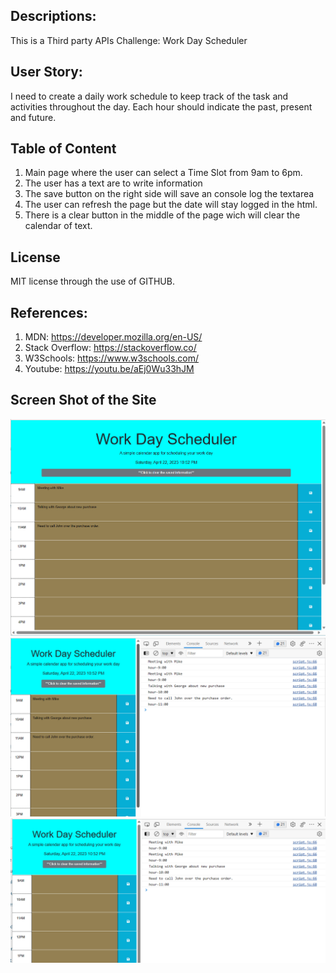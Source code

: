 
## Descriptions:
This is a Third party APIs Challenge: Work Day Scheduler

## User Story:
I need to create a daily work schedule to keep track of the task and activities throughout the day. 
Each hour should indicate the past, present and future. 

## Table of Content
1. Main page where the user can select a Time Slot from 9am to 6pm. 
2. The user has a text are to write information
3. The save button on the right side will save an console log the textarea
4. The user can refresh the page but the date will stay logged in the html.
5. There is a clear button in the middle of the page wich will clear the calendar of text. 

## License
MIT license through the use of GITHUB.

## References:
1. MDN: https://developer.mozilla.org/en-US/
2. Stack Overflow: https://stackoverflow.co/
3. W3Schools: https://www.w3schools.com/
4. Youtube: https://youtu.be/aEj0Wu33hJM

## Screen Shot of the Site
![Webstie Image](assests/images/Website%20Image.png)
![Entering text int the field](assests/schedule%20with%20consoleLog.png)
![Pressing the Clear text button](assests/pressing%20the%20clear%20button.png)